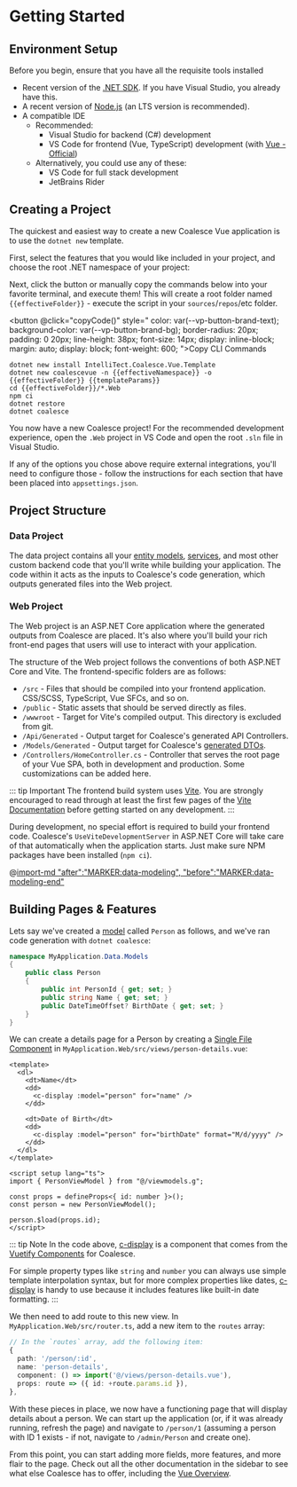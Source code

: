 
# Getting Started

## Environment Setup
Before you begin, ensure that you have all the requisite tools installed
- Recent version of the [.NET SDK](https://dotnet.microsoft.com/en-us/download). If you have Visual Studio, you already have this.
- A recent version of [Node.js](https://nodejs.org/) (an LTS version is recommended).
- A compatible IDE 
  - Recommended:
    - Visual Studio for backend (C#) development 
    - VS Code for frontend (Vue, TypeScript) development (with [Vue - Official](https://marketplace.visualstudio.com/items?itemName=Vue.volar))
  - Alternatively, you could use any of these:
    - VS Code for full stack development
    - JetBrains Rider


## Creating a Project

The quickest and easiest way to create a new Coalesce Vue application is to use the ``dotnet new`` template. 

First, select the features that you would like included in your project, and choose the root .NET namespace of your project:

<script setup>
import TemplateBuilder from './TemplateBuilder.vue'
import { ref, computed} from 'vue'
const templateParams = ref("")
const namespace = ref("")
const effectiveNamespace = computed(() => namespace.value?.replace(/\.+$/, '') || 'MyCompany.MyProject')
const effectiveFolder = computed(() => effectiveNamespace.value.split('.').at(-1))
function copyCode() {
  document.querySelector(".template-code .copy").click()
}
</script>

<TemplateBuilder v-model:options="templateParams" v-model:namespace="namespace" />

Next, click the button or manually copy the commands below into your favorite terminal, and execute them! This will create a root folder named <code>{{effectiveFolder}}</code> - execute the script in your `sources`/`repos`/etc folder.

<button @click="copyCode()" style="
    color: var(--vp-button-brand-text);
    background-color: var(--vp-button-brand-bg);
    border-radius: 20px;
    padding: 0 20px;
    line-height: 38px;
    font-size: 14px;
    display: inline-block;
    margin: auto;
    display: block;
    font-weight: 600;
">Copy CLI Commands</button>

<style>
  .template-code .copy { opacity: 1 !important }
</style>
<div class="template-code">

``` sh-vue
dotnet new install IntelliTect.Coalesce.Vue.Template
dotnet new coalescevue -n {{effectiveNamespace}} -o {{effectiveFolder}} {{templateParams}}
cd {{effectiveFolder}}/*.Web
npm ci
dotnet restore
dotnet coalesce
```

</div>

You now have a new Coalesce project! For the recommended development experience, open the `.Web` project in VS Code and open the root `.sln` file in Visual Studio.

If any of the options you chose above require external integrations, you'll need to configure those - follow the instructions for each section that have been placed into `appsettings.json`.


## Project Structure

### Data Project

The data project contains all your [entity models](/modeling/model-types/entities.md), [services](/modeling/model-types/services.md), and most other custom backend code that you'll write while building your application. The code within it acts as the inputs to Coalesce's code generation, which outputs generated files into the Web project.

### Web Project

The Web project is an ASP.NET Core application where the generated outputs from Coalesce are placed. It's also where you'll build your rich front-end pages that users will use to interact with your application.

The structure of the Web project follows the conventions of both ASP.NET Core and Vite. The frontend-specific folders are as follows:

- ``/src`` - Files that should be compiled into your frontend application. CSS/SCSS, TypeScript, Vue SFCs, and so on.
- ``/public`` - Static assets that should be served directly as files.
- ``/wwwroot`` - Target for Vite's compiled output. This directory is excluded from git.
- ``/Api/Generated`` - Output target for Coalesce's generated API Controllers.
- ``/Models/Generated`` - Output target for Coalesce's [generated DTOs](/stacks/agnostic/dtos.md).
- ``/Controllers/HomeController.cs`` - Controller that serves the root page of your Vue SPA, both in development and production. Some customizations can be added here.

::: tip Important
The frontend build system uses [Vite](https://vitejs.dev/). You are strongly encouraged to read through at least the first few pages of the [Vite Documentation](https://vitejs.dev/guide/) before getting started on any development.
:::

During development, no special effort is required to build your frontend code. Coalesce's ``UseViteDevelopmentServer`` in ASP.NET Core will take care of that automatically when the application starts. Just make sure NPM packages have been installed (`npm ci`).

@[import-md "after":"MARKER:data-modeling", "before":"MARKER:data-modeling-end"](../agnostic/getting-started-modeling.md)


## Building Pages & Features

Lets say we've created a [model](/modeling/model-types/entities.md) called `Person` as follows, and we've ran code generation with ``dotnet coalesce``:

``` c#
namespace MyApplication.Data.Models 
{
    public class Person
    {
        public int PersonId { get; set; }
        public string Name { get; set; }
        public DateTimeOffset? BirthDate { get; set; }
    }
}
```

We can create a details page for a Person by creating a [Single File Component](https://vuejs.org/guide/scaling-up/sfc.html) in ``MyApplication.Web/src/views/person-details.vue``:

``` vue
<template>
  <dl>
    <dt>Name</dt>
    <dd>
      <c-display :model="person" for="name" />
    </dd>

    <dt>Date of Birth</dt>
    <dd>
      <c-display :model="person" for="birthDate" format="M/d/yyyy" />
    </dd>
  </dl>
</template>

<script setup lang="ts"> 
import { PersonViewModel } from "@/viewmodels.g";

const props = defineProps<{ id: number }>();
const person = new PersonViewModel();

person.$load(props.id);
</script>
```

::: tip Note
In the code above, [c-display](/stacks/vue/coalesce-vue-vuetify/components/c-display.md) is a component that comes from the [Vuetify Components](/stacks/vue/coalesce-vue-vuetify/overview.md) for Coalesce.

For simple property types like `string` and `number` you can always use simple template interpolation syntax, but for more complex properties like dates, [c-display](/stacks/vue/coalesce-vue-vuetify/components/c-display.md) is handy to use because it includes features like built-in date formatting.
:::


We then need to add route to this new view. In ``MyApplication.Web/src/router.ts``, add a new item to the `routes` array:

``` ts
// In the `routes` array, add the following item:
{
  path: '/person/:id',
  name: 'person-details',
  component: () => import('@/views/person-details.vue'),
  props: route => ({ id: +route.params.id }),
},
```

With these pieces in place, we now have a functioning page that will display details about a person. We can start up the application (or, if it was already running, refresh the page) and navigate to ``/person/1`` (assuming a person with ID 1 exists - if not, navigate to ``/admin/Person`` and create one).

From this point, you can start adding more fields, more features, and more flair to the page. Check out all the other documentation in the sidebar to see what else Coalesce has to offer, including the [Vue Overview](/stacks/vue/overview.md).
